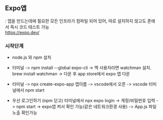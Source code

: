 ## Expo앱

: 앱을 만드는데에 필요한 모든 인프라가 컴파일 되어 있어, 따로 설치하지 않고도 폰에서 즉시 코드 테스트 가능 
<br>https://expo.dev/

### 시작단계

- node.js 와 npm 설치

- 터미널 -> npm install --global expo-cli -> 맥 사용자라면 watchman 설치. brew install watchman -> 다운 후 app store에서 expo 앱 다운

- 터미널 -> npx create-expo-app 앱이름 -> vscode에서 오픈 -> vscode 터미널에서 npm start
  
- 우선 로그인하기 (npm 닫고) 터미널에서 npx expo login -> 계정/비밀번호 입력 -> npm start -> expo앱 켜서 확인 가능(같은 네트워크환경 사용) -> App.js 파일 노출 확인가능
